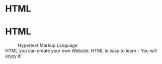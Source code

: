 # HTML

<!doctype html>
<html>
<head>
<title> Intro </title>
</head>
<body>
<h1> HTML </h1>
<dd> Hypertext Markup Language </dd>
<dt> HTML you can create your own Website.
     HTML is easy to learn - You will enjoy it! </dt> 

</body>
</html>
